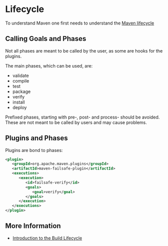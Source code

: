 # Lifecycle

To understand Maven one first needs to understand the [Maven lifecycle](https://maven.apache.org/guides/introduction/introduction-to-the-lifecycle.html)

## Calling Goals and Phases

Not all phases are meant to be called by the user, as some are hooks for the plugins.

The main phases, which can be used, are:

* validate
* compile
* test
* package
* verify
* install
* deploy

Prefixed phases, starting with pre-, post- and process- should be avoided. These are not meant to be called by users and may cause problems.

## Plugins and Phases

Plugins are bond to phases:

```xml
<plugin>
   <groupId>org.apache.maven.plugins</groupId>
   <artifactId>maven-failsafe-plugin</artifactId>
   <executions>
      <execution>
         <id>failsafe-verify</id>
         <goals>
            <goal>verify</goal>
         </goals>
      </execution>
   </executions>
</plugin>
```

## More Information

* [Introduction to the Build Lifecycle](https://maven.apache.org/guides/introduction/introduction-to-the-lifecycle.html)



